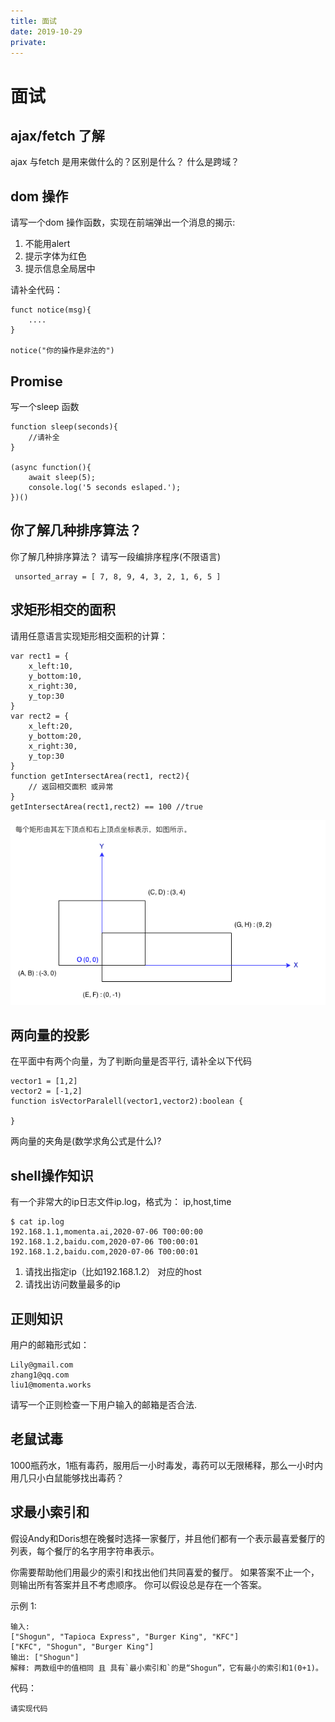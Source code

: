 ```yaml
---
title: 面试
date: 2019-10-29
private: 
---
```

# 面试

## ajax/fetch 了解
ajax 与fetch 是用来做什么的？区别是什么？
什么是跨域？

## dom 操作
请写一个dom 操作函数，实现在前端弹出一个消息的揭示:
1. 不能用alert
2. 提示字体为红色
3. 提示信息全局居中

请补全代码：

    funct notice(msg){
        ....
    }

    notice("你的操作是非法的")

## Promise
写一个sleep 函数

    function sleep(seconds){
        //请补全
    }

    (async function(){
        await sleep(5);
        console.log('5 seconds eslaped.');
    })()

## 你了解几种排序算法？
你了解几种排序算法？
请写一段编排序程序(不限语言)

     unsorted_array = [ 7, 8, 9, 4, 3, 2, 1, 6, 5 ]

## 求矩形相交的面积
请用任意语言实现矩形相交面积的计算：

    var rect1 = {
        x_left:10, 
        y_bottom:10, 
        x_right:30, 
        y_top:30
    }
    var rect2 = {
        x_left:20, 
        y_bottom:20, 
        x_right:30, 
        y_top:30
    }
    function getIntersectArea(rect1, rect2){
        // 返回相交面积 或异常
    }
    getIntersectArea(rect1,rect2) == 100 //true

![](/img/news/interview-js.png)

## 两向量的投影
在平面中有两个向量，为了判断向量是否平行, 请补全以下代码

    vector1 = [1,2]
    vector2 = [-1,2]
    function isVectorParalell(vector1,vector2):boolean {

    }

两向量的夹角是(数学求角公式是什么)?

## shell操作知识
有一个非常大的ip日志文件ip.log，格式为： ip,host,time

    $ cat ip.log
    192.168.1.1,momenta.ai,2020-07-06 T00:00:00
    192.168.1.2,baidu.com,2020-07-06 T00:00:01
    192.168.1.2,baidu.com,2020-07-06 T00:00:01

1. 请找出指定ip（比如192.168.1.2） 对应的host
2. 请找出访问数量最多的ip

## 正则知识
用户的邮箱形式如：

    Lily@gmail.com
    zhang1@qq.com
    liu1@momenta.works

请写一个正则检查一下用户输入的邮箱是否合法.

## 老鼠试毒
1000瓶药水，1瓶有毒药，服用后一小时毒发，毒药可以无限稀释，那么一小时内用几只小白鼠能够找出毒药？

## 求最小索引和
假设Andy和Doris想在晚餐时选择一家餐厅，并且他们都有一个表示最喜爱餐厅的列表，每个餐厅的名字用字符串表示。

你需要帮助他们用最少的索引和找出他们共同喜爱的餐厅。 如果答案不止一个，则输出所有答案并且不考虑顺序。 你可以假设总是存在一个答案。

示例 1:

    输入:
    ["Shogun", "Tapioca Express", "Burger King", "KFC"]
    ["KFC", "Shogun", "Burger King"]
    输出: ["Shogun"]
    解释: 两数组中的值相同 且 具有`最小索引和`的是“Shogun”，它有最小的索引和1(0+1)。

代码：

    请实现代码
